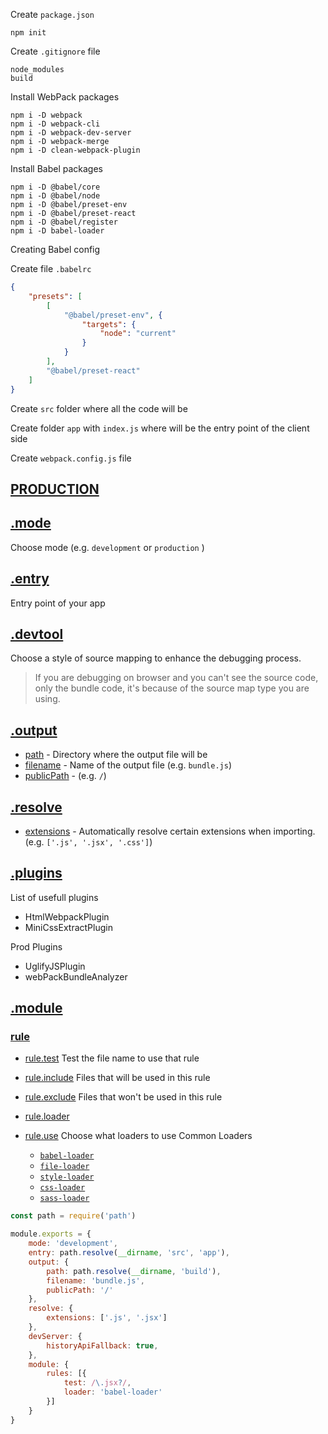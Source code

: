 Create `package.json`

    npm init 

Create `.gitignore` file
    
    node_modules
    build

Install WebPack packages

    npm i -D webpack
    npm i -D webpack-cli
    npm i -D webpack-dev-server
    npm i -D webpack-merge
    npm i -D clean-webpack-plugin

Install Babel packages

    npm i -D @babel/core
    npm i -D @babel/node
    npm i -D @babel/preset-env
    npm i -D @babel/preset-react
    npm i -D @babel/register
    npm i -D babel-loader

Creating Babel config

Create file `.babelrc`
```json
{
    "presets": [
        [
            "@babel/preset-env", {
                "targets": {
                    "node": "current"
                }
            }
        ],
        "@babel/preset-react"
    ]
}
```

Create `src` folder where all the code will be

Create folder `app` with `index.js` where will be the entry point of the client side

Create `webpack.config.js` file

## [PRODUCTION](https://webpack.js.org/guides/production/)

## [.mode](https://webpack.js.org/configuration/mode/)
Choose mode (e.g. `development` or `production` )
## [.entry](https://webpack.js.org/concepts/entry-points/)
Entry point of your app
## [.devtool](https://webpack.js.org/configuration/devtool)
Choose a style of source mapping to enhance the debugging process.    
> If you are debugging on browser and you can't see the source code, only the bundle code, it's because of the source map type you are using.

## [.output](https://webpack.js.org/configuration/output/)    
* [path](https://webpack.js.org/configuration/output/#outputpublicpath) - Directory where the output file will be
* [filename](https://webpack.js.org/configuration/output/#outputpublicpath) - Name of the output file (e.g. `bundle.js`)    
* [publicPath](https://webpack.js.org/configuration/output/#outputpublicpath) - (e.g. `/`)

## [.resolve](https://webpack.js.org/configuration/resolve/)
* [extensions](https://webpack.js.org/configuration/resolve/#resolveextensions) - Automatically resolve certain extensions when importing. (e.g. `['.js', '.jsx', '.css']`)

## [.plugins](https://webpack.js.org/configuration/plugins)
List of usefull plugins

* HtmlWebpackPlugin
* MiniCssExtractPlugin

Prod Plugins

* UglifyJSPlugin
* webPackBundleAnalyzer

## [.module](https://webpack.js.org/configuration/module)

### [rule](https://webpack.js.org/configuration/module#rule)
* [rule.test](https://webpack.js.org/configuration/module/#ruletest)
    Test the file name to use that rule
* [rule.include](https://webpack.js.org/configuration/module/#ruletest)
    Files that will be used in this rule
* [rule.exclude](https://webpack.js.org/configuration/module/#ruletest)
    Files that won't be used in this rule

* [rule.loader]()


* [rule.use](https://webpack.js.org/configuration/module#ruleuse)
    Choose what loaders to use 
    Common Loaders
    * [`babel-loader`](https://github.com/babel/babel-loader)
    * [`file-loader`](https://github.com/webpack-contrib/file-loader)
    * [`style-loader`](https://github.com/webpack-contrib/style-loader)
    * [`css-loader`](https://github.com/webpack-contrib/css-loader)
    * [`sass-loader`](https://github.com/webpack-contrib/sass-loader)





```javascript
const path = require('path')

module.exports = {
    mode: 'development',
    entry: path.resolve(__dirname, 'src', 'app'),
    output: {
        path: path.resolve(__dirname, 'build'),
        filename: 'bundle.js',
        publicPath: '/'
    },
    resolve: {
        extensions: ['.js', '.jsx']
    },
    devServer: {
        historyApiFallback: true,
    },
    module: {
        rules: [{
            test: /\.jsx?/,
            loader: 'babel-loader'
        }]
    }
}
```
